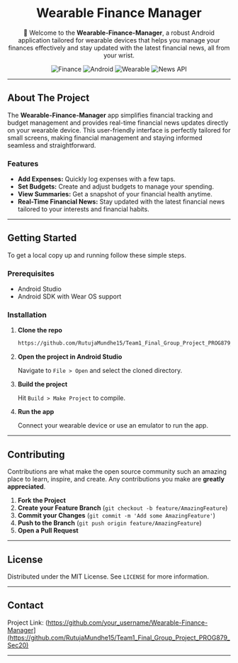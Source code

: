 

<div align="center">

# **Wearable Finance Manager**

👋 Welcome to the **Wearable-Finance-Manager**, a robust Android application tailored for wearable devices that helps you manage your finances effectively and stay updated with the latest financial news, all from your wrist.

![Finance](https://img.shields.io/badge/finance-management-blue.svg)
![Android](https://img.shields.io/badge/platform-Android-green.svg)
![Wearable](https://img.shields.io/badge/support-Wearable-orange.svg)
![News API](https://img.shields.io/badge/feature-News_API-red.svg)

</div>

---

## **About The Project**

The **Wearable-Finance-Manager** app simplifies financial tracking and budget management and provides real-time financial news updates directly on your wearable device. This user-friendly interface is perfectly tailored for small screens, making financial management and staying informed seamless and straightforward.

### **Features**

- **Add Expenses:** Quickly log expenses with a few taps.
- **Set Budgets:** Create and adjust budgets to manage your spending.
- **View Summaries:** Get a snapshot of your financial health anytime.
- **Real-Time Financial News:** Stay updated with the latest financial news tailored to your interests and financial habits.

---

## **Getting Started**

To get a local copy up and running follow these simple steps.

### **Prerequisites**

- Android Studio
- Android SDK with Wear OS support

### **Installation**

1. **Clone the repo**
   ```sh
   https://github.com/RutujaMundhe15/Team1_Final_Group_Project_PROG879_Sec20.git
   ```
2. **Open the project in Android Studio**

   Navigate to `File > Open` and select the cloned directory.

3. **Build the project**

   Hit `Build > Make Project` to compile.

4. **Run the app**

   Connect your wearable device or use an emulator to run the app.

---

## **Contributing**

Contributions are what make the open source community such an amazing place to learn, inspire, and create. Any contributions you make are **greatly appreciated**.

1. **Fork the Project**
2. **Create your Feature Branch** (`git checkout -b feature/AmazingFeature`)
3. **Commit your Changes** (`git commit -m 'Add some AmazingFeature'`)
4. **Push to the Branch** (`git push origin feature/AmazingFeature`)
5. **Open a Pull Request**

---

## **License**

Distributed under the MIT License. See `LICENSE` for more information.

---

## **Contact**

Project Link: (https://github.com/your_username/Wearable-Finance-Manager](https://github.com/RutujaMundhe15/Team1_Final_Group_Project_PROG879_Sec20)

---
